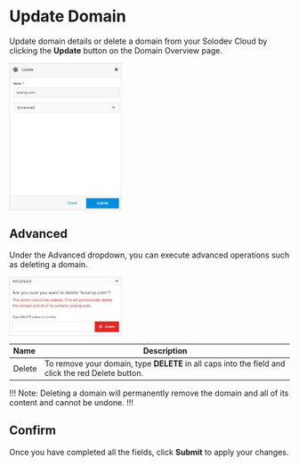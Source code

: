# Update Domain

Update domain details or delete a domain from your Solodev Cloud by clicking the **Update** button on the Domain Overview page.

<img src="../../../../images/updatedomain.jpg" alt="updatedomain" style="width: 40%; display: block"></a>

## Advanced

Under the Advanced dropdown, you can execute advanced operations such as deleting a domain. 

<img src="../../../../images/updatedomain2.jpg" alt="updatedomain2" style="width: 40%; display: block"></a>

**Name** | **Description** 
:--- | ---
Delete | To remove your domain, type **DELETE** in all caps into the field and click the red Delete button.

!!! Note:
Deleting a domain will permanently remove the domain and all of its content and cannot be undone.
!!!

## Confirm

Once you have completed all the fields, click **Submit** to apply your changes.


